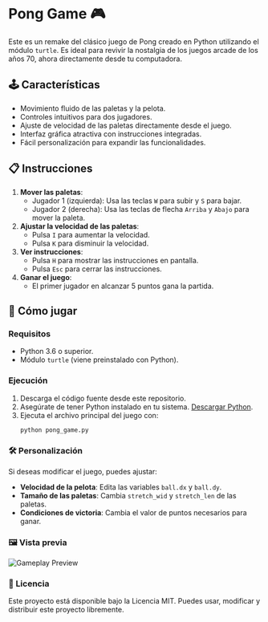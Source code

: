 # Pong Game 🎮

Este es un remake del clásico juego de Pong creado en Python utilizando el módulo `turtle`. Es ideal para revivir la nostalgia de los juegos arcade de los años 70, ahora directamente desde tu computadora.

## 🕹️ Características
- Movimiento fluido de las paletas y la pelota.
- Controles intuitivos para dos jugadores.
- Ajuste de velocidad de las paletas directamente desde el juego.
- Interfaz gráfica atractiva con instrucciones integradas.
- Fácil personalización para expandir las funcionalidades.

## 📋 Instrucciones
1. **Mover las paletas**:
   - Jugador 1 (izquierda): Usa las teclas `W` para subir y `S` para bajar.
   - Jugador 2 (derecha): Usa las teclas de flecha `Arriba` y `Abajo` para mover la paleta.
2. **Ajustar la velocidad de las paletas**:
   - Pulsa `I` para aumentar la velocidad.
   - Pulsa `K` para disminuir la velocidad.
3. **Ver instrucciones**:
   - Pulsa `H` para mostrar las instrucciones en pantalla.
   - Pulsa `Esc` para cerrar las instrucciones.
4. **Ganar el juego**:
   - El primer jugador en alcanzar 5 puntos gana la partida.

## 🚀 Cómo jugar
### Requisitos
- Python 3.6 o superior.
- Módulo `turtle` (viene preinstalado con Python).

### Ejecución
1. Descarga el código fuente desde este repositorio.
2. Asegúrate de tener Python instalado en tu sistema. [Descargar Python](https://www.python.org/).
3. Ejecuta el archivo principal del juego con:
   ```bash
   python pong_game.py

### 🛠️ Personalización

Si deseas modificar el juego, puedes ajustar:

- **Velocidad de la pelota**: Edita las variables `ball.dx` y `ball.dy`.
- **Tamaño de las paletas**: Cambia `stretch_wid` y `stretch_len` de las paletas.
- **Condiciones de victoria**: Cambia el valor de puntos necesarios para ganar.

### 🖼️ Vista previa

![Gameplay Preview](imagen_pong.png)


### 📜 Licencia

Este proyecto está disponible bajo la Licencia MIT. Puedes usar, modificar y distribuir este proyecto libremente.
